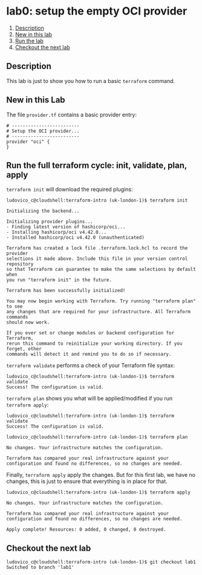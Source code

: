 # lab0: setup the empty OCI provider
1. [Description](#description)
2. [New in this lab](#new)
3. [Run the lab](#run)
4. [Checkout the next lab](#next)

## Description  <a name="description"></a>
This lab is just to show you how to run a basic `terraform` command.

## New in this Lab <a name="new"></a>
The file `provider.tf` contains a basic provider entry:
```
# -------------------------
# Setup the OCI provider...
# -------------------------
provider "oci" {
}
```


## Run the full terraform cycle: init, validate, plan, apply  <a name="run"></a>

`terraform init` will download the required plugins:
```
ludovico_c@cloudshell:terraform-intro (uk-london-1)$ terraform init

Initializing the backend...

Initializing provider plugins...
- Finding latest version of hashicorp/oci...
- Installing hashicorp/oci v4.42.0...
- Installed hashicorp/oci v4.42.0 (unauthenticated)

Terraform has created a lock file .terraform.lock.hcl to record the provider
selections it made above. Include this file in your version control repository
so that Terraform can guarantee to make the same selections by default when
you run "terraform init" in the future.

Terraform has been successfully initialized!

You may now begin working with Terraform. Try running "terraform plan" to see
any changes that are required for your infrastructure. All Terraform commands
should now work.

If you ever set or change modules or backend configuration for Terraform,
rerun this command to reinitialize your working directory. If you forget, other
commands will detect it and remind you to do so if necessary.
```

`terraform validate` performs a check of your Terraform file syntax:
```
ludovico_c@cloudshell:terraform-intro (uk-london-1)$ terraform validate
Success! The configuration is valid.
```

`terraform plan` shows you what will be applied/modified if you run `terraform apply`:
```
ludovico_c@cloudshell:terraform-intro (uk-london-1)$ terraform validate
Success! The configuration is valid.

ludovico_c@cloudshell:terraform-intro (uk-london-1)$ terraform plan

No changes. Your infrastructure matches the configuration.

Terraform has compared your real infrastructure against your configuration and found no differences, so no changes are needed.
```

Finally, `terraform apply` apply the changes. But for this first lab, we have no changes, this is just to ensure that everything is in place for that.
```
ludovico_c@cloudshell:terraform-intro (uk-london-1)$ terraform apply

No changes. Your infrastructure matches the configuration.

Terraform has compared your real infrastructure against your configuration and found no differences, so no changes are needed.

Apply complete! Resources: 0 added, 0 changed, 0 destroyed.
```

## Checkout the next lab <a name="next"></a>

```
ludovico_c@cloudshell:terraform-intro (uk-london-1)$ git checkout lab1
Switched to branch 'lab1'
```
